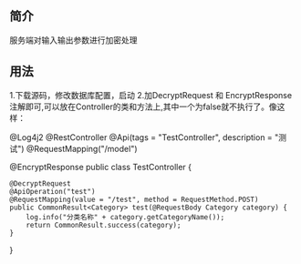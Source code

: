 ## 简介
服务端对输入输出参数进行加密处理


## 用法

1.下载源码，修改数据库配置，启动
2.加DecryptRequest 和 EncryptResponse 注解即可,可以放在Controller的类和方法上,其中一个为false就不执行了。像这样：

@Log4j2
@RestController
@Api(tags = "TestController", description = "测试")
@RequestMapping("/model")

@EncryptResponse
public class TestController {

    @DecryptRequest
    @ApiOperation("test")
    @RequestMapping(value = "/test", method = RequestMethod.POST)
    public CommonResult<Category> test(@RequestBody Category category) {
        log.info("分类名称" + category.getCategoryName());
        return CommonResult.success(category);
    }
}